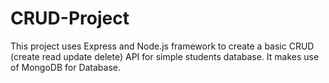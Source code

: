 # CRUD-Project
This project uses Express and Node.js framework to create a basic CRUD (create read update delete) API for simple students database. It makes use of MongoDB for Database.
